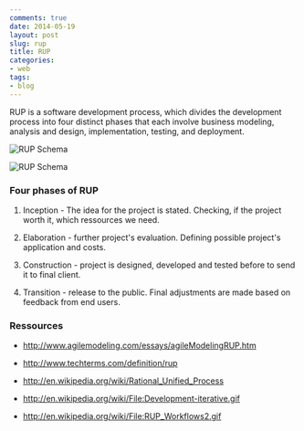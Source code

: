 ```yaml
---
comments: true
date: 2014-05-19
layout: post
slug: rup
title: RUP
categories:
- web
tags:
- blog
---
```


RUP is a software development process, which divides the development process into four distinct phases that each involve business modeling, analysis and design, implementation, testing, and deployment. 


![RUP Schema](/http://upload.wikimedia.org/wikipedia/en/2/2e/RUP_Workflows2.gif)

![RUP Schema](/http://upload.wikimedia.org/wikipedia/commons/0/05/Development-iterative.gif)

 
### Four phases of RUP


1. Inception - The idea for the project is stated. Checking, if the project worth it, which ressources we need.

2. Elaboration - further project's evaluation. Defining possible project's application and costs.

3. Construction - project is designed, developed and tested before to send it to final client.

4. Transition - release to the public. Final adjustments are made based on feedback from end users.


### Ressources

- http://www.agilemodeling.com/essays/agileModelingRUP.htm
- http://www.techterms.com/definition/rup
- http://en.wikipedia.org/wiki/Rational_Unified_Process

- http://en.wikipedia.org/wiki/File:Development-iterative.gif

- http://en.wikipedia.org/wiki/File:RUP_Workflows2.gif
